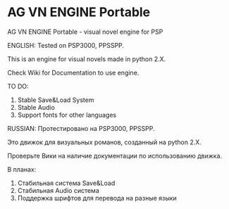 # AG VN ENGINE Portable
AG VN ENGINE Portable - visual novel engine for PSP


ENGLISH:
Tested on PSP3000, PPSSPP.

This is an engine for visual novels made in python 2.X.

Check Wiki for Documentation to use engine.

TO DO:
1. Stable Save&Load System
2. Stable Audio
3. Support fonts for other languages 


RUSSIAN:
Протестировано на PSP3000, PPSSPP.

Это движок для визуальных романов, созданный на python 2.X.

Проверьте Вики на наличие документации по использованию движка.

В планах:
1. Стабильная система Save&Load
2. Стабильная Audio система
3. Поддержка  шрифтов для перевода на разные языки
